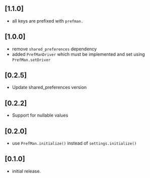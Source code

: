 ## [1.1.0]

* all keys are prefixed with `prefman.`

## [1.0.0]

* remove `shared_preferences` dependency
* added `PrefManDriver` which must be implemented and set using `PrefMan.setDriver`

## [0.2.5]

* Update shared_preferences version

## [0.2.2]

* Support for nullable values

## [0.2.0]

* use `PrefMan.initialize()` instead of `settings.initialize()`

## [0.1.0]

* initial release.

